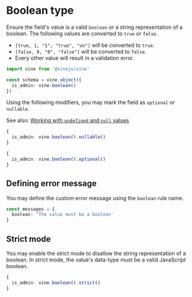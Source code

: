 # Boolean type

Ensure the field's value is a valid `boolean` or a string representation of a boolean. The following values are converted to `true` or `false`.

- `[true, 1, "1", "true", "on"]` will be converted to `true`.
- `[false, 0, "0", "false"]` will be converted to `false`.
- Every other value will result in a validation error.

```ts
import vine from '@vinejs/vine'

const schema = vine.object({
  is_admin: vine.boolean()
})
```

Using the following modifiers, you may mark the field as `optional` or `nullable`.

See also: [Working with `undefined` and `null` values](../guides/schema_101.md#nullable-and-optional-modifiers)

```ts
{
  is_admin: vine.boolean().nullable()
}
```

```ts
{
  is_admin: vine.boolean().optional()
}
```

## Defining error message

You may define the custom error message using the `boolean` rule name.

```ts
const messages = {
  boolean: 'The value must be a boolean'
}
```

## Strict mode

You may enable the strict mode to disallow the string representation of a boolean. In strict mode, the value's data-type must be a valid JavaScript boolean.

```ts
{
  is_admin: vine.boolean().strict()
}
```
